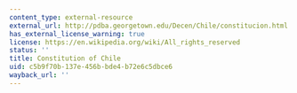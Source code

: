 ```yaml
---
content_type: external-resource
external_url: http://pdba.georgetown.edu/Decen/Chile/constitucion.html
has_external_license_warning: true
license: https://en.wikipedia.org/wiki/All_rights_reserved
status: ''
title: Constitution of Chile
uid: c5b9f70b-137e-456b-bde4-b72e6c5dbce6
wayback_url: ''
---
```

